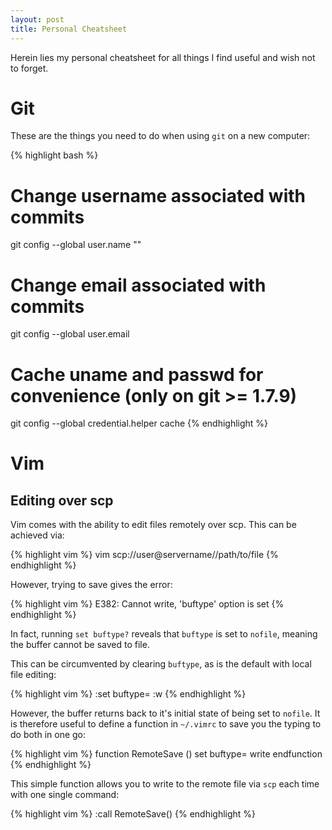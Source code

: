 ```yaml
---
layout: post
title: Personal Cheatsheet
---
```


Herein lies my personal cheatsheet for all things I find useful and wish not to forget.

# Git

These are the things you need to do when using `git` on a new computer:

{% highlight bash %}
# Change username associated with commits
git config --global user.name "<USER>"

# Change email associated with commits
git config --global user.email <EMAIL>

# Cache uname and passwd for convenience (only on git >= 1.7.9)
git config --global credential.helper cache
{% endhighlight %}

# Vim

## Editing over scp

Vim comes with the ability to edit files remotely over scp. This can be achieved via:

{% highlight vim %}
vim scp://user@servername//path/to/file
{% endhighlight %}

However, trying to save gives the error:

{% highlight vim %}
E382: Cannot write, 'buftype' option is set
{% endhighlight %}

In fact, running `set buftype?` reveals that `buftype` is set to `nofile`, meaning the buffer cannot be saved to file.

This can be circumvented by clearing `buftype`, as is the default with local file editing:

{% highlight vim %}
:set buftype=
:w
{% endhighlight %}

However, the buffer returns back to it's initial state of being set to `nofile`. It is therefore useful to define a function in `~/.vimrc` to save you the typing to do both in one go:

{% highlight vim %}
function RemoteSave ()
    set buftype=
    write
endfunction
{% endhighlight %}

This simple function allows you to write to the remote file via `scp` each time with one single command:

{% highlight vim %}
:call RemoteSave()
{% endhighlight %}
